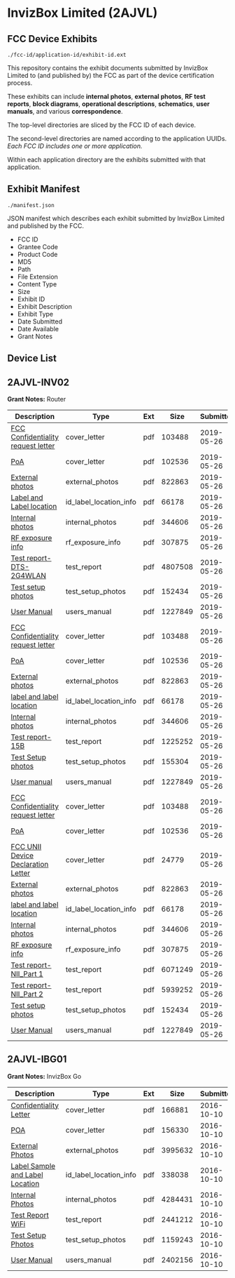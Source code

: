 # InvizBox Limited (2AJVL)
## FCC Device Exhibits

```
./fcc-id/application-id/exhibit-id.ext
```

This repository contains the exhibit documents submitted by InvizBox Limited to (and published by) the FCC as part of the device certification process.

These exhibits can include **internal photos**, **external photos**, **RF test reports**, **block diagrams**, **operational descriptions**, **schematics**, **user manuals**, and various **correspondence**.

The top-level directories are sliced by the FCC ID of each device.

The second-level directories are named according to the application UUIDs. *Each FCC ID includes one or more application.*

Within each application directory are the exhibits submitted with that application. 

## Exhibit Manifest

```
./manifest.json
```

JSON manifest which describes each exhibit submitted by InvizBox Limited and published by the FCC.

- FCC ID
- Grantee Code
- Product Code
- MD5
- Path
- File Extension
- Content Type
- Size
- Exhibit ID
- Exhibit Description
- Exhibit Type
- Date Submitted
- Date Available
- Grant Notes

## Device List
## 2AJVL-INV02
**Grant Notes:** Router

| Description | Type | Ext | Size | Submitted | Available |
| ----------- | ---- | --- | ---- | --------- | --------- |
| [FCC Confidentiality request letter](2AJVL-INV02/07c169e5fde10dc43b6424dd721e0965/4294439.pdf) | cover_letter | pdf | 103488 | 2019-05-26 | 2019-05-26 |
| [PoA](2AJVL-INV02/07c169e5fde10dc43b6424dd721e0965/4294440.pdf) | cover_letter | pdf | 102536 | 2019-05-26 | 2019-05-26 |
| [External photos](2AJVL-INV02/07c169e5fde10dc43b6424dd721e0965/4294438.pdf) | external_photos | pdf | 822863 | 2019-05-26 | 2019-05-26 |
| [Label and Label location](2AJVL-INV02/07c169e5fde10dc43b6424dd721e0965/4294443.pdf) | id_label_location_info | pdf | 66178 | 2019-05-26 | 2019-05-26 |
| [Internal photos](2AJVL-INV02/07c169e5fde10dc43b6424dd721e0965/4294442.pdf) | internal_photos | pdf | 344606 | 2019-05-26 | 2019-05-26 |
| [RF exposure info](2AJVL-INV02/07c169e5fde10dc43b6424dd721e0965/4294448.pdf) | rf_exposure_info | pdf | 307875 | 2019-05-26 | 2019-05-26 |
| [Test report-DTS-2G4WLAN](2AJVL-INV02/07c169e5fde10dc43b6424dd721e0965/4294441.pdf) | test_report | pdf | 4807508 | 2019-05-26 | 2019-05-26 |
| [Test setup photos](2AJVL-INV02/07c169e5fde10dc43b6424dd721e0965/4294512.pdf) | test_setup_photos | pdf | 152434 | 2019-05-26 | 2019-05-26 |
| [User Manual](2AJVL-INV02/07c169e5fde10dc43b6424dd721e0965/4294447.pdf) | users_manual | pdf | 1227849 | 2019-05-26 | 2019-05-26 |
| [FCC Confidentiality request letter](2AJVL-INV02/7725fbf24d95cd649be3e2bc2bb2c9af/4294439.pdf) | cover_letter | pdf | 103488 | 2019-05-26 | 2019-05-26 |
| [PoA](2AJVL-INV02/7725fbf24d95cd649be3e2bc2bb2c9af/4294440.pdf) | cover_letter | pdf | 102536 | 2019-05-26 | 2019-05-26 |
| [External photos](2AJVL-INV02/7725fbf24d95cd649be3e2bc2bb2c9af/4294438.pdf) | external_photos | pdf | 822863 | 2019-05-26 | 2019-05-26 |
| [label and label location](2AJVL-INV02/7725fbf24d95cd649be3e2bc2bb2c9af/4294443.pdf) | id_label_location_info | pdf | 66178 | 2019-05-26 | 2019-05-26 |
| [Internal photos](2AJVL-INV02/7725fbf24d95cd649be3e2bc2bb2c9af/4294442.pdf) | internal_photos | pdf | 344606 | 2019-05-26 | 2019-05-26 |
| [Test report-15B](2AJVL-INV02/7725fbf24d95cd649be3e2bc2bb2c9af/4294489.pdf) | test_report | pdf | 1225252 | 2019-05-26 | 2019-05-26 |
| [Test Setup photos](2AJVL-INV02/7725fbf24d95cd649be3e2bc2bb2c9af/4294494.pdf) | test_setup_photos | pdf | 155304 | 2019-05-26 | 2019-05-26 |
| [User manual](2AJVL-INV02/7725fbf24d95cd649be3e2bc2bb2c9af/4294447.pdf) | users_manual | pdf | 1227849 | 2019-05-26 | 2019-05-26 |
| [FCC Confidentiality request letter](2AJVL-INV02/36f0f5230000b699382d9a1ffe698de2/4294439.pdf) | cover_letter | pdf | 103488 | 2019-05-26 | 2019-05-26 |
| [PoA](2AJVL-INV02/36f0f5230000b699382d9a1ffe698de2/4294440.pdf) | cover_letter | pdf | 102536 | 2019-05-26 | 2019-05-26 |
| [FCC UNII Device Declaration Letter](2AJVL-INV02/36f0f5230000b699382d9a1ffe698de2/4294472.pdf) | cover_letter | pdf | 24779 | 2019-05-26 | 2019-05-26 |
| [External photos](2AJVL-INV02/36f0f5230000b699382d9a1ffe698de2/4294438.pdf) | external_photos | pdf | 822863 | 2019-05-26 | 2019-05-26 |
| [label and label location](2AJVL-INV02/36f0f5230000b699382d9a1ffe698de2/4294443.pdf) | id_label_location_info | pdf | 66178 | 2019-05-26 | 2019-05-26 |
| [Internal photos](2AJVL-INV02/36f0f5230000b699382d9a1ffe698de2/4294442.pdf) | internal_photos | pdf | 344606 | 2019-05-26 | 2019-05-26 |
| [RF exposure info](2AJVL-INV02/36f0f5230000b699382d9a1ffe698de2/4294448.pdf) | rf_exposure_info | pdf | 307875 | 2019-05-26 | 2019-05-26 |
| [Test report-NII_Part 1](2AJVL-INV02/36f0f5230000b699382d9a1ffe698de2/4294479.pdf) | test_report | pdf | 6071249 | 2019-05-26 | 2019-05-26 |
| [Test report-NII_Part 2](2AJVL-INV02/36f0f5230000b699382d9a1ffe698de2/4294480.pdf) | test_report | pdf | 5939252 | 2019-05-26 | 2019-05-26 |
| [Test setup photos](2AJVL-INV02/36f0f5230000b699382d9a1ffe698de2/4294512.pdf) | test_setup_photos | pdf | 152434 | 2019-05-26 | 2019-05-26 |
| [User Manual](2AJVL-INV02/36f0f5230000b699382d9a1ffe698de2/4294447.pdf) | users_manual | pdf | 1227849 | 2019-05-26 | 2019-05-26 |
## 2AJVL-IBG01
**Grant Notes:** InvizBox Go

| Description | Type | Ext | Size | Submitted | Available |
| ----------- | ---- | --- | ---- | --------- | --------- |
| [Confidentiality Letter](2AJVL-IBG01/a1dfbd1b76363ff268aebed5a152c3a0/3159086.pdf) | cover_letter | pdf | 166881 | 2016-10-10 | 2016-10-10 |
| [POA](2AJVL-IBG01/a1dfbd1b76363ff268aebed5a152c3a0/3159088.pdf) | cover_letter | pdf | 156330 | 2016-10-10 | 2016-10-10 |
| [External Photos](2AJVL-IBG01/a1dfbd1b76363ff268aebed5a152c3a0/3159085.pdf) | external_photos | pdf | 3995632 | 2016-10-10 | 2016-10-10 |
| [Label Sample and Label Location](2AJVL-IBG01/a1dfbd1b76363ff268aebed5a152c3a0/3159087.pdf) | id_label_location_info | pdf | 338038 | 2016-10-10 | 2016-10-10 |
| [Internal Photos](2AJVL-IBG01/a1dfbd1b76363ff268aebed5a152c3a0/3159090.pdf) | internal_photos | pdf | 4284431 | 2016-10-10 | 2016-10-10 |
| [Test Report WiFi](2AJVL-IBG01/a1dfbd1b76363ff268aebed5a152c3a0/3159092.pdf) | test_report | pdf | 2441212 | 2016-10-10 | 2016-10-10 |
| [Test Setup Photos](2AJVL-IBG01/a1dfbd1b76363ff268aebed5a152c3a0/3159089.pdf) | test_setup_photos | pdf | 1159243 | 2016-10-10 | 2016-10-10 |
| [User Manual](2AJVL-IBG01/a1dfbd1b76363ff268aebed5a152c3a0/3159091.pdf) | users_manual | pdf | 2402156 | 2016-10-10 | 2016-10-10 |
